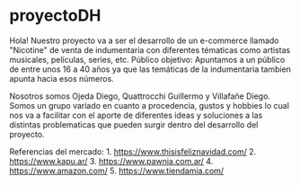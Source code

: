 # proyectoDH

  Hola! Nuestro proyecto va a ser el desarrollo de un e-commerce llamado "Nicotine" de venta de indumentaria con diferentes tématicas como artistas musicales, películas, series, etc.
  Público objetivo: Apuntamos a un público de entre unos 16 a 40 años ya que las temáticas de la indumentaria tambien apunta hacia esos números.

  Nosotros somos Ojeda Diego, Quattrocchi Guillermo y Villafañe Diego. Somos un grupo variado en cuanto a procedencia, gustos y hobbies lo cual nos va a facilitar con el aporte de diferentes ideas y soluciones a las distintas problematicas que pueden surgir dentro del desarrollo del proyecto.
  
  Referencias del mercado: 1. https://www.thisisfeliznavidad.com/
                           2. https://www.kapu.ar/
                           3. https://www.pawnia.com.ar/
                           4. https://www.amazon.com/
                           5. https://www.tiendamia.com/
                           
